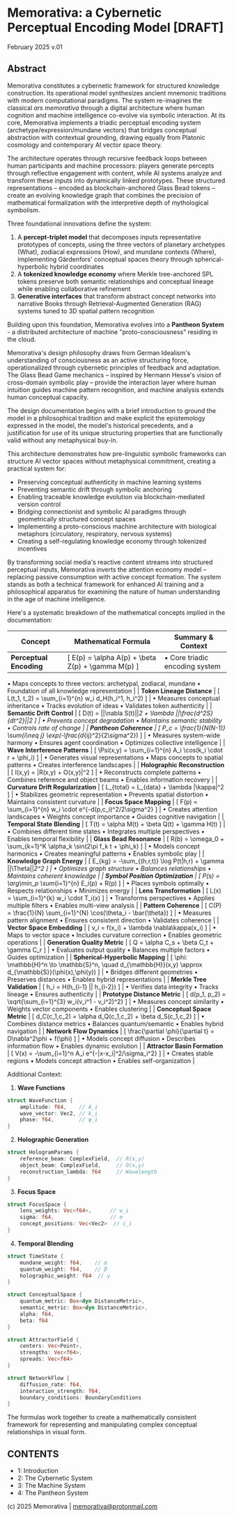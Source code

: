 # Memorativa: a Cybernetic Perceptual Encoding Model [DRAFT]

February 2025 v.01 

## Abstract  

Memorativa constitutes a cybernetic framework for structured knowledge construction. Its operational model synthesizes ancient mnemonic traditions with modern computational paradigms. The system re-imagines the classical *ars memorativa* through a digital architecture where human cognition and machine intelligence co-evolve via symbolic interaction. At its core, Memorativa implements a triadic perceptual encoding system (archetype/expression/mundane vectors) that bridges conceptual abstraction with contextual grounding, drawing equally from Platonic cosmology and contemporary AI vector space theory.

The architecture operates through recursive feedback loops between human participants and machine processors: players generate percepts through reflective engagement with content, while AI systems analyze and transform these inputs into dynamically linked prototypes. These structured representations – encoded as blockchain-anchored Glass Bead tokens – create an evolving knowledge graph that combines the precision of mathematical formalization with the interpretive depth of mythological symbolism.

Three foundational innovations define the system:  
1. A **percept-triplet model** that decomposes inputs representative prototypes of concepts, using the three vectors of planetary archetypes (What), zodiacal expressions (How), and mundane contexts (Where), implementing Gärdenfors' conceptual spaces theory through spherical-hyperbolic hybrid coordinates  
2. A **tokenized knowledge economy** where Merkle tree-anchored SPL tokens preserve both semantic relationships and conceptual lineage while enabling collaborative refinement  
3. **Generative interfaces** that transform abstract concept networks into narrative Books through Retrieval-Augmented Generation (RAG) systems tuned to 3D spatial pattern recognition

Building upon this foundation, Memorativa evolves into a **Pantheon System** - a distributed architecture of machine "proto-consciousness" residing in the cloud. 

Memorativa's design philosophy draws from German Idealism's understanding of consciousness as an active structuring force, operationalized through cybernetic principles of feedback and adaptation. The Glass Bead Game mechanics – inspired by Hermann Hesse's vision of cross-domain symbolic play – provide the interaction layer where human intuition guides machine pattern recognition, and machine analysis extends human conceptual capacity.

The design documentation begins with a brief introduction to ground the model in a philosophical tradition and make explicit the epistemology expressed in the model, the model's historical precedents, and a justification for use of its unique structuring properties that are functionally valid without any metaphysical buy-in.

This architecture demonstrates how pre-linguistic symbolic frameworks can structure AI vector spaces without metaphysical commitment, creating a practical system for:  
- Preserving conceptual authenticity in machine learning systems  
- Preventing semantic drift through symbolic anchoring  
- Enabling traceable knowledge evolution via blockchain-mediated version control  
- Bridging connectionist and symbolic AI paradigms through geometrically structured concept spaces  
- Implementing a proto-conscious machine architecture with biological metaphors (circulatory, respiratory, nervous systems)  
- Creating a self-regulating knowledge economy through tokenized incentives  

By transforming social media's reactive content streams into structured perceptual inputs, Memorativa inverts the attention economy model – replacing passive consumption with active concept formation. The system stands as both a technical framework for enhanced AI training and a philosophical apparatus for examining the nature of human understanding in the age of machine intelligence.

Here's a systematic breakdown of the mathematical concepts implied in the documentation:

| Concept | Mathematical Formula | Summary & Context |
|---------|---------------------|-------------------|
| **Perceptual Encoding** | \[ E(p) = \alpha A(p) + \beta Z(p) + \gamma M(p) \] | • Core triadic encoding system
• Maps concepts to three vectors: archetypal, zodiacal, mundane
• Foundation of all knowledge representation |
| **Token Lineage Distance** | \[ L(t_1, t_2) = \sum_{i=1}^{n} w_i d_H(h_i^1, h_i^2) \] | • Measures conceptual inheritance
• Tracks evolution of ideas
• Validates token authenticity |
| **Semantic Drift Control** | \[ D(t) = \|\|\nabla S(t)\|\|_2 + \lambda \|\|\frac{d^2S}{dt^2}\|\|_2 \] | • Prevents concept degradation
• Maintains semantic stability
• Controls rate of change |
| **Pantheon Coherence** | \[ P_c = \frac{1}{N(N-1)} \sum_{i\neq j} \exp(-\frac{d_{ij}^2}{2\sigma^2}) \] | • Measures system-wide harmony
• Ensures agent coordination
• Optimizes collective intelligence |
| **Wave Interference Patterns** | \[ \Psi(x,y) = \sum_{i=1}^{n} A_i \cos(k_i \cdot r + \phi_i) \] | • Generates visual representations
• Maps concepts to spatial patterns
• Creates interference landscapes |
| **Holographic Reconstruction** | \[ I(x,y) = \|R(x,y) + O(x,y)\|^2 \] | • Reconstructs complete patterns
• Combines reference and object beams
• Enables information recovery |
| **Curvature Drift Regularization** | \[ L_{total} = L_{data} + \lambda \|\kappa\|^2 \] | • Stabilizes geometric representation
• Prevents spatial distortion
• Maintains consistent curvature |
| **Focus Space Mapping** | \[ F(p) = \sum_{i=1}^{n} w_i \cdot e^{-d(p,c_i)^2/2\sigma^2} \] | • Creates attention landscapes
• Weights concept importance
• Guides cognitive navigation |
| **Temporal State Blending** | \[ T(t) = \alpha M(t) + \beta Q(t) + \gamma H(t) \] | • Combines different time states
• Integrates multiple perspectives
• Enables temporal flexibility |
| **Glass Bead Resonance** | \[ R(b) = \omega_0 + \sum_{k=1}^K \alpha_k \sin(2\pi f_k t + \phi_k) \] | • Models concept harmonics
• Creates meaningful patterns
• Enables symbolic play |
| **Knowledge Graph Energy** | \[ E_{kg} = -\sum_{(h,r,t)} \log P(t|h,r) + \gamma \|\|\Theta\|\|_2^2 \] | • Optimizes graph structure
• Balances relationships
• Maintains coherent knowledge |
| **Symbol Position Optimization** | \[ P(s) = \arg\min_p \sum_{i=1}^{n} E_i(p) + R(p) \] | • Places symbols optimally
• Respects relationships
• Minimizes energy |
| **Lens Transformation** | \[ L(x) = \sum_{i=1}^{k} w_i \cdot T_i(x) \] | • Transforms perspectives
• Applies multiple filters
• Enables multi-view analysis |
| **Pattern Coherence** | \[ C(P) = \frac{1}{N} \sum_{i=1}^{N} \cos(\theta_i - \bar{\theta}) \] | • Measures pattern alignment
• Ensures consistent direction
• Validates coherence |
| **Vector Space Embedding** | \[ v_i = f(x_i) + \lambda \nabla\kappa(x_i) \] | • Maps to vector space
• Includes curvature correction
• Enables geometric operations |
| **Generation Quality Metric** | \[ Q = \alpha C_s + \beta C_t + \gamma C_r \] | • Evaluates output quality
• Balances multiple factors
• Guides optimization |
| **Spherical-Hyperbolic Mapping** | \[ \phi: \mathbb{H}^n \to \mathbb{S}^n, \quad d_{\mathbb{H}}(x,y) \approx d_{\mathbb{S}}(\phi(x),\phi(y)) \] | • Bridges different geometries
• Preserves distances
• Enables hybrid representations |
| **Merkle Tree Validation** | \[ h_i = H(h_{i-1} \|\| h_{i-2}) \] | • Verifies data integrity
• Tracks lineage
• Ensures authenticity |
| **Prototype Distance Metric** | \[ d(p_1, p_2) = \sqrt{\sum_{i=1}^{3} w_i(v_i^1 - v_i^2)^2} \] | • Measures concept similarity
• Weights vector components
• Enables clustering |
| **Conceptual Space Metric** | \[ d_C(c_1,c_2) = \alpha d_Q(c_1,c_2) + \beta d_S(c_1,c_2) \] | • Combines distance metrics
• Balances quantum/semantic
• Enables hybrid navigation |
| **Network Flow Dynamics** | \[ \frac{\partial \phi}{\partial t} = D\nabla^2\phi + f(\phi) \] | • Models concept diffusion
• Describes information flow
• Enables dynamic evolution |
| **Attractor Basin Formation** | \[ V(x) = -\sum_{i=1}^n A_i e^{-\|x-x_i\|^2/\sigma_i^2} \] | • Creates stable regions
• Models concept attraction
• Enables self-organization |


Additional Context:

1. **Wave Functions**
```rust
struct WaveFunction {
    amplitude: f64,    // A_i
    wave_vector: Vec2, // k_i
    phase: f64,        // φ_i
}
```

2. **Holographic Generation**
```rust
struct HologramParams {
    reference_beam: ComplexField,  // R(x,y)
    object_beam: ComplexField,     // O(x,y)
    reconstruction_lambda: f64     // Wavelength
}
```

3. **Focus Space**
```rust
struct FocusSpace {
    lens_weights: Vec<f64>,      // w_i
    sigma: f64,                  // σ
    concept_positions: Vec<Vec2>  // c_i
}
```

4. **Temporal Blending**
```rust
struct TimeState {
    mundane_weight: f64,    // α
    quantum_weight: f64,    // β
    holographic_weight: f64  // γ
}
```

`````rust
struct ConceptualSpace {
    quantum_metric: Box<dyn DistanceMetric>,
    semantic_metric: Box<dyn DistanceMetric>,
    alpha: f64,
    beta: f64
}

struct AttractorField {
    centers: Vec<Point>,
    strengths: Vec<f64>,
    spreads: Vec<f64>
}

struct NetworkFlow {
    diffusion_rate: f64,
    interaction_strength: f64,
    boundary_conditions: BoundaryConditions
}
`````

The formulas work together to create a mathematically consistent framework for representing and manipulating complex conceptual relationships in visual form.

## CONTENTS

- 1: Introduction
- 2: The Cybernetic System
- 3: The Machine System
- 4: The Pantheon System

(c) 2025 Memorativa | memorativa@protonmail.com